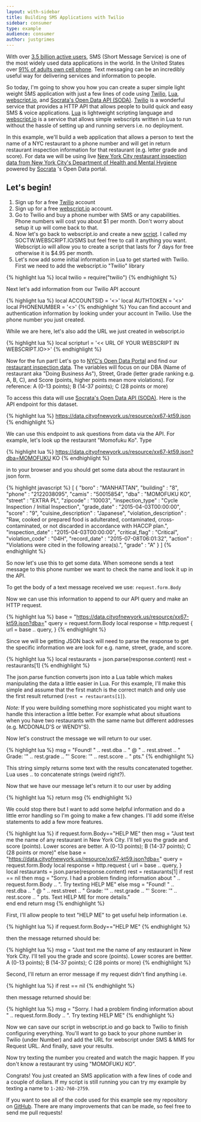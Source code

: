 ```yaml
---
layout: with-sidebar
title: Building SMS Applications with Twilio
sidebar: consumer
type: example
audience: consumer
author: justgrimes
---
```


With over [3.5 billion active users](https://en.wikipedia.org/wiki/Short_Message_Service), SMS (Short Message Service) is one of the most widely used data applications in the world. In the United States over [91% of adults own cell phone](http://www.pewresearch.org/fact-tank/2013/06/06/cell-phone-ownership-hits-91-of-adults/). Text messaging can be an incredibly useful way for delivering services and information to people. 

So today, I'm going to show you how you can create a super simple light weight SMS application with just a few lines of code using [Twilio](https://www.twilio.com/docs), [Lua](http://www.lua.org/), [webscript.io](https://www.webscript.io/), and [Socrata's Open Data API (SODA)](http://dev.socrata.com/). [Twilio](https://www.twilio.com/) is a wonderful service that provides a HTTP API that allows people to build quick and easy SMS & voice applications. [Lua](http://www.lua.org/) is lightweight scripting language and [webscript.io](https://www.webscript.io/) is a service that allows simple webscripts written in Lua to run without the hassle of setting up and running servers i.e. no deployment.

In this example, we'll build a web application that allows a person to text the name of a NYC restaurant to a phone number and will get in return restaurant inspection information for that restaurant (e.g. letter grade and score). For data we will be using live [New York City restaurant inspection data from New York City's Department of Health and Mental Hygiene](https://data.cityofnewyork.us/Health/DOHMH-New-York-City-Restaurant-Inspection-Results/xx67-kt59) powered by [Socrata](http:\\www.socrata.com)
's Open Data portal.

## Let's begin! 

1. Sign up for a free [Twilio](https://www.twilio.com/) account
2. Sign up for a free [webscript.io](http://webscript.io) account.
3. Go to Twilio and buy a phone number with SMS or any capabilities. Phone numbers will cost you about $1 per month. Don't worry about setup it up will come back to that. 
4. Now let's go back to webscript.io and create a new [script](https://www.webscript.io/scripts). I called my SOCTW.WEBSCRIPT.IO/SMS but feel free to call it anything you want. Webscript.io will allow you to create a script that lasts for 7 days for free otherwise it is $4.95 per month.
5. Let's now add some initial information in Lua to get started with Twilio. First we need to add the webscript.io "Twilio" library

{% highlight lua %}
local twilio = require("twilio") 
{% endhighlight %}

Next let's add information from our Twilio API account

{% highlight lua %}
local ACCOUNTSID = '<<YOUR TWILIO ACCOUNT ID GOES HERE>>'
local AUTHTOKEN = '<<YOUR TWILIO AUTH TOKEN GOES HERE>>'
local PHONENUMBER = '<<YOUR TWILIO PHONE NUMBER GOES HERE>>'
{% endhighlight %}
You can find account and authentication information by looking under your account in Twilio. Use the phone number you just created.

While we are here, let's also add the URL we just created in webscript.io

{% highlight lua %}
local scripturl = '<< URL OF YOUR WEBSCRIPT IN WEBSCRIPT.IO>>' 
{% endhighlight %}

Now for the fun part! Let's go to [NYC's Open Data Portal](data.ny.gov) and find our [restaurant inspection data](https://data.cityofnewyork.us/Health/DOHMH-New-York-City-Restaurant-Inspection-Results/xx67-kt59). The variables will focus on our DBA (Name of restaurant aka "Doing Business As"), Street, Grade (letter grade ranking e.g. A, B, C), and Score (points, higher points mean more violations). For reference: A (0-13 points); B (14-37 points); C (28 points or more)

To access this data will use [Socrata's Open Data API (SODA)](http://dev.socrata.com/). Here is the API endpoint for this dataset.

{% highlight lua %}
https://data.cityofnewyork.us/resource/xx67-kt59.json
{% endhighlight %}

We can use this endpoint to ask questions from data via the API. For example, let's look up the restaurant "Momofuku Ko". Type 

{% highlight lua %}
https://data.cityofnewyork.us/resource/xx67-kt59.json?dba=MOMOFUKU KO
{% endhighlight %}

in to your browser and you should get some  data about the restaurant in json form.

{% highlight javascript %}
[ {
  "boro" : "MANHATTAN",
  "building" : "8",
  "phone" : "2122038095",
  "camis" : "50015854",
  "dba" : "MOMOFUKU KO",
  "street" : "EXTRA PL",
  "zipcode" : "10003",
  "inspection_type" : "Cycle Inspection / Initial Inspection",
  "grade_date" : "2015-04-03T00:00:00",
  "score" : "9",
  "cuisine_description" : "Japanese",
  "violation_description" : "Raw, cooked or prepared food is adulterated, contaminated, cross-contaminated, or not discarded in accordance with HACCP plan.",
  "inspection_date" : "2015-04-03T00:00:00",
  "critical_flag" : "Critical",
  "violation_code" : "04H",
  "record_date" : "2015-07-08T06:01:32",
  "action" : "Violations were cited in the following area(s).",
  "grade" : "A"
}
]
{% endhighlight %}

So now let's use this to get some data. When someone sends a text message to this phone number we want to check the name and look it up in the API.

To get the body of a text message received we use: `request.form.Body`

Now we can use this information to append to our API query and make an HTTP request.

{% highlight lua %}
base = "https://data.cityofnewyork.us/resource/xx67-kt59.json?dba="
    query = request.form.Body
    local response = http.request {
    	url = base .. query,
    }
{% endhighlight %}

Since we will be getting JSON back will need to parse the response to get the specific information we are look for e.g. name, street, grade, and score.

{% highlight lua %}
local restaurants = json.parse(response.content)
rest = restaurants[1]
{% endhighlight %}

The json.parse function converts json into a Lua table which makes manipulating the data a little easier in Lua. For this example, I'll make this simple and assume that the first match is the correct match and only use the first result returned (`rest = restaurants[1]`). 

<div class="alert alert-info"><p><em>Note:</em> If you were building something more sophisticated you might want to handle this interaction a little better. For example what about situations when you have two restaurants with the same name but different addresses (e.g. MCDONALD'S or WENDY'S).</p></div>

Now let's construct the message we will return to our user.

{% highlight lua %}
msg = "Found! " .. rest.dba .. " @ " .. rest.street  ..  " Grade: '" .. rest.grade .. "' Score: '" .. rest.score .. " pts." 
{% endhighlight %}

This string simply returns some text with the results concatenated together. Lua uses .. to concatenate strings (weird right?). 

Now that we have our message let's return it to our user by adding
 
{% highlight lua %}
return msg
{% endhighlight %}

We could stop there but I want to add some helpful information and do a little error handling so I'm going to make a few changes. I'll add some if/else statements to add a few more features.

{% highlight lua %}
if request.form.Body=="HELP ME" then 
    msg = "Just text me the name of any restaurant in New York City. I'll tell you the grade and score (points). Lower scores are better. A (0-13 points); B (14-37 points); C (28 points or more)"
else
    base = "https://data.cityofnewyork.us/resource/xx67-kt59.json?dba="
    query = request.form.Body
    local response = http.request {
    url = base .. query,
    }
    local restaurants = json.parse(response.content)
    rest = restaurants[1]
    if rest == nil then
        msg = "Sorry. I had a problem finding information about " .. request.form.Body .. ". Try texting HELP ME"
    else
        msg = "Found! " .. rest.dba .. " @ " .. rest.street  ..  " Grade: '" .. rest.grade .. "' Score: '" .. rest.score .. " pts. Text HELP ME for more details."  
    end
end
return msg
{% endhighlight %}

First, I'll allow people to text "HELP ME" to get useful help information i.e. 

{% highlight lua %}
if request.form.Body=="HELP ME"
{% endhighlight %} 

then the message returned should be:

{% highlight lua %}
msg = "Just text me the name of any restaurant in New York City. I'll tell you the grade and score (points). Lower scores are bettter. A (0-13 points); B (14-37 points); C (28 points or more)
{% endhighlight %}

Second, I'll return an error message if my request didn't find anything  i.e. 

{% highlight lua %}
if rest == nil
{% endhighlight %}

then message returned should be:

{% highlight lua %}
msg =   "Sorry. I had a problem finding information about " .. request.form.Body .. ". Try texting HELP ME"
{% endhighlight %}

Now we can save our script in webscript.io and go back to Twilio to finish configuring everything. You'll want to go back to your phone number in Twilio (under Number) and add the URL for webscript under SMS & MMS for Request URL. And finally, save your results.

Now try texting the number you created and watch the magic happen. If you don't know a restaurant try using "MOMOFUKU KO". 

Congrats! You just created an SMS application with a few lines of code and a couple of dollars. If my script is still running you can try my example by texting a name to `1-202-760-2759`. 

If you want to see all of the code used for this example see my repository on [GitHub](https://github.com/justgrimes/mini-sms-app-example). There are many improvements that can be made, so feel free to send me pull requests!

